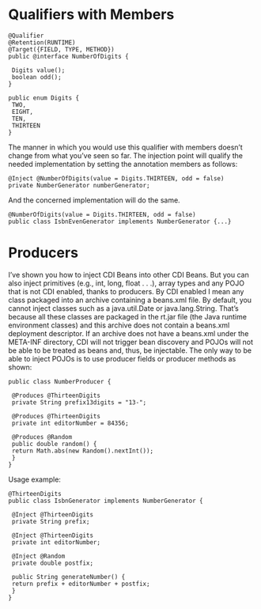 Qualifiers with Members
========

```
@Qualifier
@Retention(RUNTIME)
@Target({FIELD, TYPE, METHOD})
public @interface NumberOfDigits {
 
 Digits value();
 boolean odd();
}
 
public enum Digits {
 TWO,
 EIGHT,
 TEN,
 THIRTEEN
}
```

The manner in which you would use this qualifier with members doesn’t change from what you’ve seen so far. 
The injection point will qualify the needed implementation by setting the annotation members as follows:

```
@Inject @NumberOfDigits(value = Digits.THIRTEEN, odd = false)
private NumberGenerator numberGenerator;
```

And the concerned implementation will do the same.
```
@NumberOfDigits(value = Digits.THIRTEEN, odd = false)
public class IsbnEvenGenerator implements NumberGenerator {...} 
```

Producers
=========
I’ve shown you how to inject CDI Beans into other CDI Beans. But you can also inject primitives (e.g., int, long, 
float . . .), array types and any POJO that is not CDI enabled, thanks to producers. By CDI enabled I mean any class 
packaged into an archive containing a beans.xml file.
By default, you cannot inject classes such as a java.util.Date or java.lang.String. That’s because all these 
classes are packaged in the rt.jar file (the Java runtime environment classes) and this archive does not contain a 
beans.xml deployment descriptor. If an archive does not have a beans.xml under the META-INF directory, CDI will not 
trigger bean discovery and POJOs will not be able to be treated as beans and, thus, be injectable. The only way to be 
able to inject POJOs is to use producer fields or producer methods as shown:
```
public class NumberProducer {
 
 @Produces @ThirteenDigits
 private String prefix13digits = "13-";
 
 @Produces @ThirteenDigits
 private int editorNumber = 84356;
 
 @Produces @Random
 public double random() {
 return Math.abs(new Random().nextInt());
 }
}
```
Usage example:
```
@ThirteenDigits
public class IsbnGenerator implements NumberGenerator {
 
 @Inject @ThirteenDigits
 private String prefix;
 
 @Inject @ThirteenDigits
 private int editorNumber;
 
 @Inject @Random
 private double postfix;
 
 public String generateNumber() {
 return prefix + editorNumber + postfix;
 }
}
```
